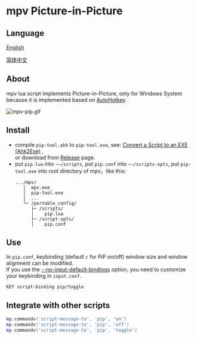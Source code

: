 # mpv Picture-in-Picture

## Language
[English](README.md)

[简体中文](README_zh.md)

## About
mpv lua script implements Picture-in-Picture, only for Windows System because it is implemented based on [AutoHotkey](https://www.autohotkey.com/).

![mpv-pip.gif](https://github.com/verygoodlee/mpv-pip/blob/master/mpv-pip.gif)

## Install
- compile `pip-tool.ahk` to `pip-tool.exe`, see: [Convert a Script to an EXE (Ahk2Exe)](https://www.autohotkey.com/docs/v2/Scripts.htm#ahk2exe) ,\
  or download from [Release](https://github.com/verygoodlee/mpv-pip/releases) page.
- put `pip.lua` into `~~/scripts`, put `pip.conf` into `~~/scripts-opts`, put `pip-tool.exe` into root directory of mpv，like this: 
    ```
    .../mpv/
       │  mpv.exe 
       │  pip-tool.exe
       │  ...
       └─ /portable_config/
          ├─ /scripts/
          │    pip.lua
          ├─ /script-opts/
          │    pip.conf
    ```
## Use
In `pip.conf`, keybinding (default `c` for PiP on/off) window size and window alignment can be modified.\
If you use the [--no-input-default-bindings](https://mpv.io/manual/stable/#options-no-input-default-bindings) option, you need to customize your keybinding in `input.conf`.
```
KEY script-binding pip/toggle
```

## Integrate with other scripts
```lua
mp.commandv('script-message-to', 'pip', 'on')
mp.commandv('script-message-to', 'pip', 'off')
mp.commandv('script-message-to', 'pip', 'toggle')
```

